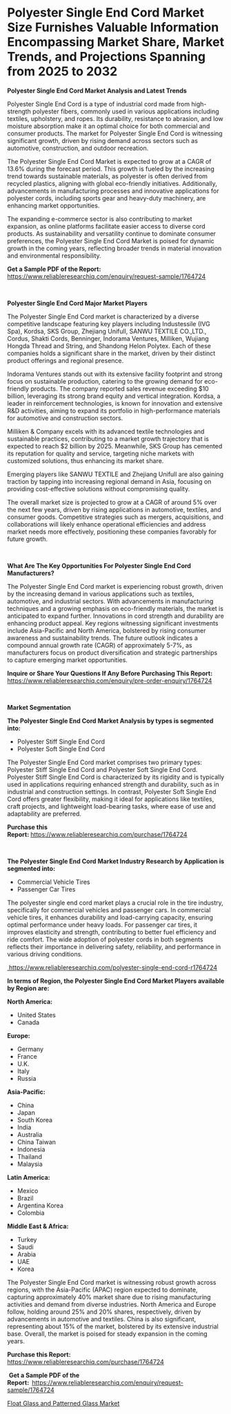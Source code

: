 <p><h1>Polyester Single End Cord Market Size Furnishes Valuable Information Encompassing Market Share, Market Trends, and Projections Spanning from 2025 to 2032</h1></p><p><strong>Polyester Single End Cord Market Analysis and Latest Trends</strong></p>
<p><p>Polyester Single End Cord is a type of industrial cord made from high-strength polyester fibers, commonly used in various applications including textiles, upholstery, and ropes. Its durability, resistance to abrasion, and low moisture absorption make it an optimal choice for both commercial and consumer products. The market for Polyester Single End Cord is witnessing significant growth, driven by rising demand across sectors such as automotive, construction, and outdoor recreation.</p><p>The Polyester Single End Cord Market is expected to grow at a CAGR of 13.6% during the forecast period. This growth is fueled by the increasing trend towards sustainable materials, as polyester is often derived from recycled plastics, aligning with global eco-friendly initiatives. Additionally, advancements in manufacturing processes and innovative applications for polyester cords, including sports gear and heavy-duty machinery, are enhancing market opportunities. </p><p>The expanding e-commerce sector is also contributing to market expansion, as online platforms facilitate easier access to diverse cord products. As sustainability and versatility continue to dominate consumer preferences, the Polyester Single End Cord Market is poised for dynamic growth in the coming years, reflecting broader trends in material innovation and environmental responsibility.</p></p>
<p><strong>Get a Sample PDF of the Report:&nbsp;</strong> <a href="https://www.reliableresearchiq.com/enquiry/request-sample/1764724?utm_campaign=2199&utm_medium=2&utm_source=Github&utm_content=ia&utm_term=02022025&utm_id=polyester-single-end-cord">https://www.reliableresearchiq.com/enquiry/request-sample/1764724</a></p>
<p>&nbsp;</p>
<p><strong>Polyester Single End Cord Major Market Players</strong></p>
<p><p>The Polyester Single End Cord market is characterized by a diverse competitive landscape featuring key players including Industessile (IVG Spa), Kordsa, SKS Group, Zhejiang Unifull, SANWU TEXTILE CO.,LTD., Cordus, Shakti Cords, Benninger, Indorama Ventures, Milliken, Wujiang Hongda Thread and String, and Shandong Helon Polytex. Each of these companies holds a significant share in the market, driven by their distinct product offerings and regional presence. </p><p>Indorama Ventures stands out with its extensive facility footprint and strong focus on sustainable production, catering to the growing demand for eco-friendly products. The company reported sales revenue exceeding $10 billion, leveraging its strong brand equity and vertical integration. Kordsa, a leader in reinforcement technologies, is known for innovation and extensive R&D activities, aiming to expand its portfolio in high-performance materials for automotive and construction sectors. </p><p>Milliken & Company excels with its advanced textile technologies and sustainable practices, contributing to a market growth trajectory that is expected to reach $2 billion by 2025. Meanwhile, SKS Group has cemented its reputation for quality and service, targeting niche markets with customized solutions, thus enhancing its market share.</p><p>Emerging players like SANWU TEXTILE and Zhejiang Unifull are also gaining traction by tapping into increasing regional demand in Asia, focusing on providing cost-effective solutions without compromising quality. </p><p>The overall market size is projected to grow at a CAGR of around 5% over the next few years, driven by rising applications in automotive, textiles, and consumer goods. Competitive strategies such as mergers, acquisitions, and collaborations will likely enhance operational efficiencies and address market needs more effectively, positioning these companies favorably for future growth.</p></p>
<p>&nbsp;</p>
<p><strong>What Are The Key Opportunities For Polyester Single End Cord Manufacturers?</strong></p>
<p><p>The Polyester Single End Cord market is experiencing robust growth, driven by the increasing demand in various applications such as textiles, automotive, and industrial sectors. With advancements in manufacturing techniques and a growing emphasis on eco-friendly materials, the market is anticipated to expand further. Innovations in cord strength and durability are enhancing product appeal. Key regions witnessing significant investments include Asia-Pacific and North America, bolstered by rising consumer awareness and sustainability trends. The future outlook indicates a compound annual growth rate (CAGR) of approximately 5-7%, as manufacturers focus on product diversification and strategic partnerships to capture emerging market opportunities.</p></p>
<p><strong>Inquire or Share Your Questions If Any Before Purchasing This Report:</strong> <a href="https://www.reliableresearchiq.com/enquiry/pre-order-enquiry/1764724?utm_campaign=2199&utm_medium=2&utm_source=Github&utm_content=ia&utm_term=02022025&utm_id=polyester-single-end-cord">https://www.reliableresearchiq.com/enquiry/pre-order-enquiry/1764724</a></p>
<p>&nbsp;</p>
<p><strong>Market Segmentation</strong></p>
<p><strong>The Polyester Single End Cord Market Analysis by types is segmented into:</strong></p>
<p><ul><li>Polyester Stiff Single End Cord</li><li>Polyester Soft Single End Cord</li></ul></p>
<p><p>The Polyester Single End Cord market comprises two primary types: Polyester Stiff Single End Cord and Polyester Soft Single End Cord. Polyester Stiff Single End Cord is characterized by its rigidity and is typically used in applications requiring enhanced strength and durability, such as in industrial and construction settings. In contrast, Polyester Soft Single End Cord offers greater flexibility, making it ideal for applications like textiles, craft projects, and lightweight load-bearing tasks, where ease of use and adaptability are preferred.</p></p>
<p><strong>Purchase this Report:&nbsp;</strong><a href="https://www.reliableresearchiq.com/purchase/1764724?utm_campaign=2199&utm_medium=2&utm_source=Github&utm_content=ia&utm_term=02022025&utm_id=polyester-single-end-cord">https://www.reliableresearchiq.com/purchase/1764724</a></p>
<p>&nbsp;</p>
<p><strong>The Polyester Single End Cord Market Industry Research by Application is segmented into:</strong></p>
<p><ul><li>Commercial Vehicle Tires</li><li>Passenger Car Tires</li></ul></p>
<p><p>The polyester single end cord market plays a crucial role in the tire industry, specifically for commercial vehicles and passenger cars. In commercial vehicle tires, it enhances durability and load-carrying capacity, ensuring optimal performance under heavy loads. For passenger car tires, it improves elasticity and strength, contributing to better fuel efficiency and ride comfort. The wide adoption of polyester cords in both segments reflects their importance in delivering safety, reliability, and performance in various driving conditions.</p></p>
<p><a href="https://www.reliableresearchiq.com/polyester-single-end-cord-r1764724?utm_campaign=2199&utm_medium=2&utm_source=Github&utm_content=ia&utm_term=02022025&utm_id=polyester-single-end-cord">&nbsp;https://www.reliableresearchiq.com/polyester-single-end-cord-r1764724</a></p>
<p><strong>In terms of Region, the Polyester Single End Cord Market Players available by Region are:</strong></p>
<p>
    <p> <strong> North America: </strong>
        <ul>
            <li>United States</li>
            <li>Canada</li>
        </ul>
        </p> 
    <p> <strong> Europe: </strong>
        <ul>
            <li>Germany</li>
            <li>France</li>
            <li>U.K.</li>
            <li>Italy</li>
            <li>Russia</li>
        </ul>
        </p> 
    <p> <strong> Asia-Pacific: </strong>
        <ul>
            <li>China</li>
            <li>Japan</li>
            <li>South Korea</li>
            <li>India</li>
            <li>Australia</li>
            <li>China Taiwan</li>
            <li>Indonesia</li>
            <li>Thailand</li>
            <li>Malaysia</li>
        </ul>
        </p> 
    <p> <strong> Latin America: </strong>
        <ul>
            <li>Mexico</li>
            <li>Brazil</li>
            <li>Argentina Korea</li>
            <li>Colombia</li>
        </ul>
        </p> 
    <p> <strong> Middle East & Africa: </strong>
        <ul>
            <li>Turkey</li>
            <li>Saudi</li>
            <li>Arabia</li>
            <li>UAE</li>
            <li>Korea</li>
        </ul>
    </p>
    </p>
<p><p>The Polyester Single End Cord market is witnessing robust growth across regions, with the Asia-Pacific (APAC) region expected to dominate, capturing approximately 40% market share due to rising manufacturing activities and demand from diverse industries. North America and Europe follow, holding around 25% and 20% shares, respectively, driven by advancements in automotive and textiles. China is also significant, representing about 15% of the market, bolstered by its extensive industrial base. Overall, the market is poised for steady expansion in the coming years.</p></p>
<p><strong>Purchase this Report: </strong><a href="https://www.reliableresearchiq.com/purchase/1764724?utm_campaign=2199&utm_medium=2&utm_source=Github&utm_content=ia&utm_term=02022025&utm_id=polyester-single-end-cord">https://www.reliableresearchiq.com/purchase/1764724</a></p>
<p>&nbsp;<strong>Get a Sample PDF of the Report:&nbsp;&nbsp;</strong><a href="https://www.reliableresearchiq.com/enquiry/request-sample/1764724?utm_campaign=2199&utm_medium=2&utm_source=Github&utm_content=ia&utm_term=02022025&utm_id=polyester-single-end-cord">https://www.reliableresearchiq.com/enquiry/request-sample/1764724</a></p>
<p><strong></strong></p>
<p><p><a href="https://github.com/LilianFaulkner65/Market-Research-Report-List-1/blob/main/float-glass-and-patterned-glass-market.md?utm_campaign=2199&utm_medium=2&utm_source=Github&utm_content=ia&utm_term=02022025&utm_id=polyester-single-end-cord">Float Glass and Patterned Glass Market</a></p></p>